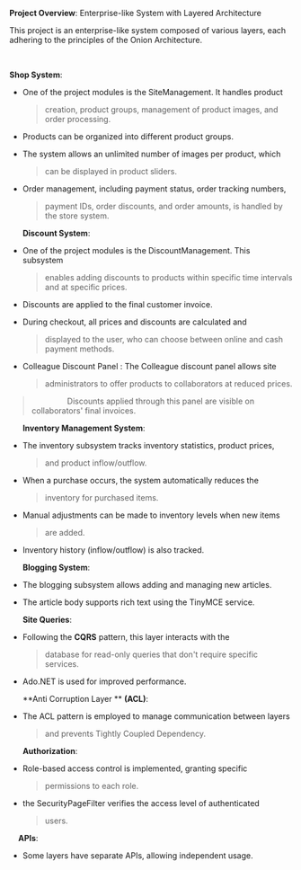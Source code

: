 **Project Overview**: Enterprise-like System with Layered Architecture

This project is an enterprise-like system composed of various layers,
each adhering to the principles of the Onion Architecture.

 

**Shop System**:

-   One of the project modules is the SiteManagement. It handles product
    > creation, product groups, management of product images, and order
    > processing.

-   Products can be organized into different product groups.

-   The system allows an unlimited number of images per product, which
    > can be displayed in product sliders.

-   Order management, including payment status, order tracking numbers,
    > payment IDs, order discounts, and order amounts, is handled by the
    > store system.

      **Discount System**:

-   One of the project modules is the DiscountManagement. This subsystem
    > enables adding discounts to products within specific time
    > intervals and at specific prices.

-   Discounts are applied to the final customer invoice.

-   During checkout, all prices and discounts are calculated and
    > displayed to the user, who can choose between online and cash
    > payment methods.

-   Colleague Discount Panel : The Colleague discount panel allows site
    > administrators to offer products to collaborators at reduced
    > prices.

>                 Discounts applied through this panel are visible on
> collaborators' final invoices.

      **Inventory Management System**:

-   The inventory subsystem tracks inventory statistics, product prices,
    > and product inflow/outflow.

-   When a purchase occurs, the system automatically reduces the
    > inventory for purchased items.

-   Manual adjustments can be made to inventory levels when new items
    > are added.

-   Inventory history (inflow/outflow) is also tracked.

      **Blogging System**:

-   The blogging subsystem allows adding and managing new articles.

-   The article body supports rich text using the TinyMCE service.

      **Site Queries**:

-   Following the **CQRS** pattern, this layer interacts with the
    > database for read-only queries that don't require specific
    > services.

-   Ado.NET is used for improved performance.

      **Anti Corruption Layer ** **(ACL)**:

-   The ACL pattern is employed to manage communication between layers
    > and prevents Tightly Coupled Dependency.

      **Authorization**:

-   Role-based access control is implemented, granting specific
    > permissions to each role.

-   the SecurityPageFilter verifies the access level of authenticated
    > users.

    **APIs**:

-   Some layers have separate APIs, allowing independent usage.
